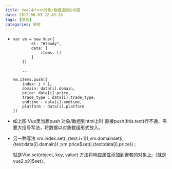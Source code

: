 ```yaml
---
title: Vue2中Push对象/数组遇到的问题
date: 2017-06-03 22:45:33
tags: [随笔] 
categories: 随笔
---
```


- ```
  var vm = new Vue({
          el: "#tbody",
          data: {
              items: []
          }
      })
      
      ...

  vm.items.push({
      index: i + 1,
      domain: data[i].domain,
      price: data[i].price,
      trade_type : data[i].trade_type,
      endtime : data[i].endtime,
      platform : data[i].platform
  })
  ```

- 如上图 Vue里当想push 对象/数组到html上时 直接push(this.text)行不通，需要大括号写法，将数据以对象数组形式放入。

- 另一种写法  vm.index.set(i,{text:i+1});vm.domainset(i,{text:data[i].domain}) ;vm.price$set(i,{text:data[i].price}) ;

  就是Vue.set(object, key, value) 方法将响应属性添加到嵌套的对象上;（就是vue2.x的$set）。